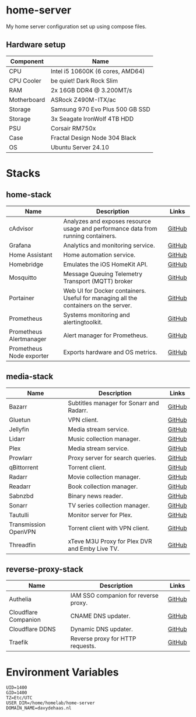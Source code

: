 # home-server

My home server configuration set up using compose files.

## Hardware setup

| Component   | Name                             |
| ----------- | -------------------------------- |
| CPU         | Intel i5 10600K (6 cores, AMD64) |
| CPU Cooler  | be quiet! Dark Rock Slim         |
| RAM         | 2x 16GB DDR4 @ 3.200MT/s         |
| Motherboard | ASRock Z490M-ITX/ac              |
| Storage     | Samsung 970 Evo Plus 500 GB SSD  |
| Storage     | 3x Seagate IronWolf 4TB HDD      |
| PSU         | Corsair RM750x                   |
| Case        | Fractal Design Node 304 Black    |
| OS          | Ubuntu Server 24.10              |

# Stacks

## home-stack

| Name                     | Description                                                                         | Links                                                    |
| ------------------------ | ----------------------------------------------------------------------------------- | -------------------------------------------------------- |
| cAdvisor                 | Analyzes and exposes resource usage and performance data from running containers.   | [GitHub](https://github.com/google/cadvisor)             |
| Grafana                  | Analytics and monitoring service.                                                   | [GitHub](https://github.com/grafana/grafana)             |
| Home Assistant           | Home automation service.                                                            | [GitHub](https://github.com/home-assistant/core)         |
| Homebridge               | Emulates the iOS HomeKit API.                                                       | [GitHub](https://github.com/homebridge/homebridge)       |
| Mosquitto                | Message Queuing Telemetry Transport (MQTT) broker                                   | [GitHub](https://github.com/eclipse-mosquitto/mosquitto) |
| Portainer                | Web UI for Docker containers. Useful for managing all the containers on the server. | [GitHub](https://github.com/portainer/portainer)         |
| Prometheus               | Systems monitoring and alertingtoolkit.                                             | [GitHub](https://github.com/prometheus/prometheus)       |
| Prometheus Alertmanager  | Alert manager for Prometheus.                                                       | [GitHub](https://github.com/prometheus/alertmanager)     |
| Prometheus Node exporter | Exports hardware and OS metrics.                                                    | [GitHub](https://github.com/prometheus/node_exporter)    |

## media-stack

| Name                 | Description                                    | Links                                                            |
| -------------------- | ---------------------------------------------- | ---------------------------------------------------------------- |
| Bazarr               | Subtitles manager for Sonarr and Radarr.       | [GitHub](https://github.com/morpheus65535/bazarr)                |
| Gluetun              | VPN client.                                    | [GitHub](https://github.com/qdm12/gluetun)                       |
| Jellyfin             | Media stream service.                          | [GitHub](https://github.com/jellyfin/jellyfin)                   |
| Lidarr               | Music collection manager.                      | [GitHub](https://github.com/Lidarr/Lidarr)                       |
| Plex                 | Media stream service.                          | [GitHub](https://github.com/plexinc/pms-docker)                  |
| Prowlarr             | Proxy server for search queries.               | [GitHub](https://github.com/Prowlarr/Prowlarr)                   |
| qBittorrent          | Torrent client.                                | [GitHub](https://github.com/qbittorrent/qBittorrent/)            |
| Radarr               | Movie collection manager.                      | [GitHub](https://github.com/Radarr/Radarr)                       |
| Readarr              | Book collection manager.                       | [GitHub](https://github.com/Readarr/Readarr)                     |
| Sabnzbd              | Binary news reader.                            | [GitHub](https://github.com/sabnzbd/sabnzbd)                     |
| Sonarr               | TV series collection manager.                  | [GitHub](https://github.com/Sonarr/Sonarr)                       |
| Tautulli             | Monitor server for Plex.                       | [GitHub](https://github.com/Tautulli/Tautulli)                   |
| Transmission OpenVPN | Torrent client with VPN client.                | [GitHub](https://github.com/haugene/docker-transmission-openvpn) |
| Threadfin            | xTeve M3U Proxy for Plex DVR and Emby Live TV. | [GitHub](https://github.com/Threadfin/Threadfin)                 |

## reverse-proxy-stack

| Name                 | Description                          | Links                                                                      |
| -------------------- | ------------------------------------ | -------------------------------------------------------------------------- |
| Authelia             | IAM SSO companion for reverse proxy. | [GitHub](https://github.com/authelia/authelia)                             |
| Cloudflare Companion | CNAME DNS updater.                   | [GitHub](https://github.com/tiredofit/docker-traefik-cloudflare-companion) |
| Cloudflare DDNS      | Dynamic DNS updater.                 | [GitHub](https://github.com/favonia/cloudflare-ddns)                       |
| Traefik              | Reverse proxy for HTTP requests.     | [GitHub](https://github.com/traefik/traefik)                               |

# Environment Variables

```
UID=1400
GID=1400
TZ=Etc/UTC
USER_DIR=/home/homelab/home-server
DOMAIN_NAME=davydehaas.nl
```
